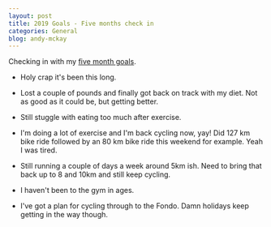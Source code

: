 ```yaml
---
layout: post
title: 2019 Goals - Five months check in
categories: General
blog: andy-mckay
---
```


Checking in with my [five month goals](https://mckay.pub/2018-12-28-goals/).

* Holy crap it's been this long.

* Lost a couple of pounds and finally got back on track with my diet. Not as good as it could be, but getting better.

* Still stuggle with eating too much after exercise.

* I'm doing a lot of exercise and I'm back cycling now, yay! Did 127 km bike ride followed by an 80 km bike ride this weekend for example. Yeah I was tired.

* Still running a couple of days a week around 5km ish. Need to bring that back up to 8 and 10km and still keep cycling.

* I haven't been to the gym in ages.

* I've got a plan for cycling through to the Fondo. Damn holidays keep getting in the way though.
